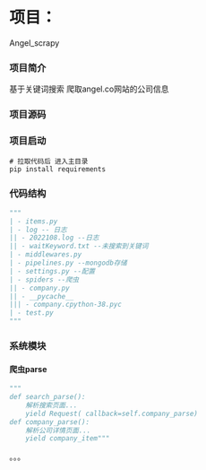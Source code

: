 # 项目：
Angel_scrapy
### 项目简介

基于关键词搜索 爬取angel.co网站的公司信息

### 项目源码

### 项目启动

```
# 拉取代码后 进入主目录
pip install requirements
```

### 代码结构

```python
"""
| - items.py
| - log -- 日志
|| - 2022108.log --日志
|| - waitKeyword.txt --未搜索到关键词
| - middlewares.py
| - pipelines.py --mongodb存储
| - settings.py --配置
| - spiders --爬虫
|| - company.py
|| - __pycache__
||| - company.cpython-38.pyc
| - test.py
"""
```

### 系统模块

#### 爬虫parse

```python
"""
def search_parse():
	解析搜索页面...
    yield Request( callback=self.company_parse)
def company_parse():
    解析公司详情页面...
	yield company_item"""
```

。。。




